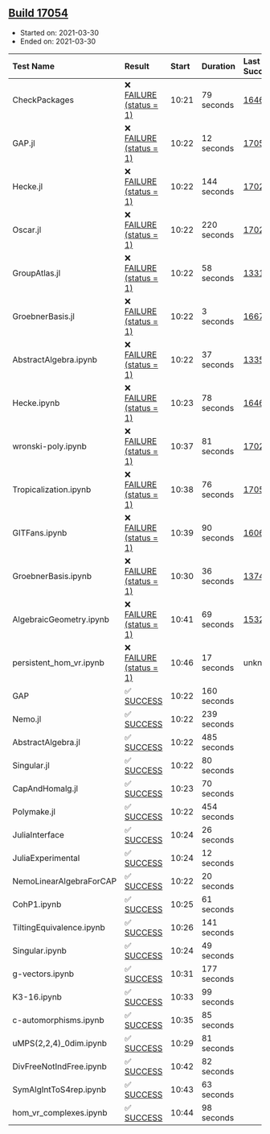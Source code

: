 ## [Build 17054](https://oscarci.mathematik.uni-kl.de/job/oscar/17054/)

* Started on: 2021-03-30
* Ended on: 2021-03-30

| Test Name    | Result | Start | Duration | Last Success | First Failure |
|:-------------|:-------|:------|:---------|:-------------|:--------------|
| CheckPackages | ❌ [FAILURE (status = 1)](https://oscarci.mathematik.uni-kl.de/job/oscar/17054/artifact/logs/build-17054/CheckPackages.log) | 10:21 | 79 seconds | [16463](https://oscarci.mathematik.uni-kl.de/job/oscar/16463/) | [16464](https://oscarci.mathematik.uni-kl.de/job/oscar/16464/) |
| GAP.jl | ❌ [FAILURE (status = 1)](https://oscarci.mathematik.uni-kl.de/job/oscar/17054/artifact/logs/build-17054/GAP.jl.log) | 10:22 | 12 seconds | [17053](https://oscarci.mathematik.uni-kl.de/job/oscar/17053/) | [17054](https://oscarci.mathematik.uni-kl.de/job/oscar/17054/) |
| Hecke.jl | ❌ [FAILURE (status = 1)](https://oscarci.mathematik.uni-kl.de/job/oscar/17054/artifact/logs/build-17054/Hecke.jl.log) | 10:22 | 144 seconds | [17022](https://oscarci.mathematik.uni-kl.de/job/oscar/17022/) | [17023](https://oscarci.mathematik.uni-kl.de/job/oscar/17023/) |
| Oscar.jl | ❌ [FAILURE (status = 1)](https://oscarci.mathematik.uni-kl.de/job/oscar/17054/artifact/logs/build-17054/Oscar.jl.log) | 10:22 | 220 seconds | [17022](https://oscarci.mathematik.uni-kl.de/job/oscar/17022/) | [17023](https://oscarci.mathematik.uni-kl.de/job/oscar/17023/) |
| GroupAtlas.jl | ❌ [FAILURE (status = 1)](https://oscarci.mathematik.uni-kl.de/job/oscar/17054/artifact/logs/build-17054/GroupAtlas.jl.log) | 10:22 | 58 seconds | [13311](https://oscarci.mathematik.uni-kl.de/job/oscar/13311/) | [13312](https://oscarci.mathematik.uni-kl.de/job/oscar/13312/) |
| GroebnerBasis.jl | ❌ [FAILURE (status = 1)](https://oscarci.mathematik.uni-kl.de/job/oscar/17054/artifact/logs/build-17054/GroebnerBasis.jl.log) | 10:22 | 3 seconds | [16676](https://oscarci.mathematik.uni-kl.de/job/oscar/16676/) | [16677](https://oscarci.mathematik.uni-kl.de/job/oscar/16677/) |
| AbstractAlgebra.ipynb | ❌ [FAILURE (status = 1)](https://oscarci.mathematik.uni-kl.de/job/oscar/17054/artifact/logs/build-17054/AbstractAlgebra.ipynb.log) | 10:22 | 37 seconds | [13355](https://oscarci.mathematik.uni-kl.de/job/oscar/13355/) | [13356](https://oscarci.mathematik.uni-kl.de/job/oscar/13356/) |
| Hecke.ipynb | ❌ [FAILURE (status = 1)](https://oscarci.mathematik.uni-kl.de/job/oscar/17054/artifact/logs/build-17054/Hecke.ipynb.log) | 10:23 | 78 seconds | [16463](https://oscarci.mathematik.uni-kl.de/job/oscar/16463/) | [16464](https://oscarci.mathematik.uni-kl.de/job/oscar/16464/) |
| wronski-poly.ipynb | ❌ [FAILURE (status = 1)](https://oscarci.mathematik.uni-kl.de/job/oscar/17054/artifact/logs/build-17054/wronski-poly.ipynb.log) | 10:37 | 81 seconds | [17026](https://oscarci.mathematik.uni-kl.de/job/oscar/17026/) | [17027](https://oscarci.mathematik.uni-kl.de/job/oscar/17027/) |
| Tropicalization.ipynb | ❌ [FAILURE (status = 1)](https://oscarci.mathematik.uni-kl.de/job/oscar/17054/artifact/logs/build-17054/Tropicalization.ipynb.log) | 10:38 | 76 seconds | [17053](https://oscarci.mathematik.uni-kl.de/job/oscar/17053/) | [17054](https://oscarci.mathematik.uni-kl.de/job/oscar/17054/) |
| GITFans.ipynb | ❌ [FAILURE (status = 1)](https://oscarci.mathematik.uni-kl.de/job/oscar/17054/artifact/logs/build-17054/GITFans.ipynb.log) | 10:39 | 90 seconds | [16068](https://oscarci.mathematik.uni-kl.de/job/oscar/16068/) | [16069](https://oscarci.mathematik.uni-kl.de/job/oscar/16069/) |
| GroebnerBasis.ipynb | ❌ [FAILURE (status = 1)](https://oscarci.mathematik.uni-kl.de/job/oscar/17054/artifact/logs/build-17054/GroebnerBasis.ipynb.log) | 10:30 | 36 seconds | [13748](https://oscarci.mathematik.uni-kl.de/job/oscar/13748/) | [13749](https://oscarci.mathematik.uni-kl.de/job/oscar/13749/) |
| AlgebraicGeometry.ipynb | ❌ [FAILURE (status = 1)](https://oscarci.mathematik.uni-kl.de/job/oscar/17054/artifact/logs/build-17054/AlgebraicGeometry.ipynb.log) | 10:41 | 69 seconds | [15322](https://oscarci.mathematik.uni-kl.de/job/oscar/15322/) | [15323](https://oscarci.mathematik.uni-kl.de/job/oscar/15323/) |
| persistent_hom_vr.ipynb | ❌ [FAILURE (status = 1)](https://oscarci.mathematik.uni-kl.de/job/oscar/17054/artifact/logs/build-17054/persistent_hom_vr.ipynb.log) | 10:46 | 17 seconds | unknown | unknown |
| GAP | ✅ [SUCCESS](https://oscarci.mathematik.uni-kl.de/job/oscar/17054/artifact/logs/build-17054/GAP.log) | 10:22 | 160 seconds |  |  |
| Nemo.jl | ✅ [SUCCESS](https://oscarci.mathematik.uni-kl.de/job/oscar/17054/artifact/logs/build-17054/Nemo.jl.log) | 10:22 | 239 seconds |  |  |
| AbstractAlgebra.jl | ✅ [SUCCESS](https://oscarci.mathematik.uni-kl.de/job/oscar/17054/artifact/logs/build-17054/AbstractAlgebra.jl.log) | 10:22 | 485 seconds |  |  |
| Singular.jl | ✅ [SUCCESS](https://oscarci.mathematik.uni-kl.de/job/oscar/17054/artifact/logs/build-17054/Singular.jl.log) | 10:22 | 80 seconds |  |  |
| CapAndHomalg.jl | ✅ [SUCCESS](https://oscarci.mathematik.uni-kl.de/job/oscar/17054/artifact/logs/build-17054/CapAndHomalg.jl.log) | 10:23 | 70 seconds |  |  |
| Polymake.jl | ✅ [SUCCESS](https://oscarci.mathematik.uni-kl.de/job/oscar/17054/artifact/logs/build-17054/Polymake.jl.log) | 10:22 | 454 seconds |  |  |
| JuliaInterface | ✅ [SUCCESS](https://oscarci.mathematik.uni-kl.de/job/oscar/17054/artifact/logs/build-17054/JuliaInterface.log) | 10:24 | 26 seconds |  |  |
| JuliaExperimental | ✅ [SUCCESS](https://oscarci.mathematik.uni-kl.de/job/oscar/17054/artifact/logs/build-17054/JuliaExperimental.log) | 10:24 | 12 seconds |  |  |
| NemoLinearAlgebraForCAP | ✅ [SUCCESS](https://oscarci.mathematik.uni-kl.de/job/oscar/17054/artifact/logs/build-17054/NemoLinearAlgebraForCAP.log) | 10:22 | 20 seconds |  |  |
| CohP1.ipynb | ✅ [SUCCESS](https://oscarci.mathematik.uni-kl.de/job/oscar/17054/artifact/logs/build-17054/CohP1.ipynb.log) | 10:25 | 61 seconds |  |  |
| TiltingEquivalence.ipynb | ✅ [SUCCESS](https://oscarci.mathematik.uni-kl.de/job/oscar/17054/artifact/logs/build-17054/TiltingEquivalence.ipynb.log) | 10:26 | 141 seconds |  |  |
| Singular.ipynb | ✅ [SUCCESS](https://oscarci.mathematik.uni-kl.de/job/oscar/17054/artifact/logs/build-17054/Singular.ipynb.log) | 10:24 | 49 seconds |  |  |
| g-vectors.ipynb | ✅ [SUCCESS](https://oscarci.mathematik.uni-kl.de/job/oscar/17054/artifact/logs/build-17054/g-vectors.ipynb.log) | 10:31 | 177 seconds |  |  |
| K3-16.ipynb | ✅ [SUCCESS](https://oscarci.mathematik.uni-kl.de/job/oscar/17054/artifact/logs/build-17054/K3-16.ipynb.log) | 10:33 | 99 seconds |  |  |
| c-automorphisms.ipynb | ✅ [SUCCESS](https://oscarci.mathematik.uni-kl.de/job/oscar/17054/artifact/logs/build-17054/c-automorphisms.ipynb.log) | 10:35 | 85 seconds |  |  |
| uMPS(2,2,4)_0dim.ipynb | ✅ [SUCCESS](https://oscarci.mathematik.uni-kl.de/job/oscar/17054/artifact/logs/build-17054/uMPS-2-2-4-_0dim.ipynb.log) | 10:29 | 81 seconds |  |  |
| DivFreeNotIndFree.ipynb | ✅ [SUCCESS](https://oscarci.mathematik.uni-kl.de/job/oscar/17054/artifact/logs/build-17054/DivFreeNotIndFree.ipynb.log) | 10:42 | 82 seconds |  |  |
| SymAlgIntToS4rep.ipynb | ✅ [SUCCESS](https://oscarci.mathematik.uni-kl.de/job/oscar/17054/artifact/logs/build-17054/SymAlgIntToS4rep.ipynb.log) | 10:43 | 63 seconds |  |  |
| hom_vr_complexes.ipynb | ✅ [SUCCESS](https://oscarci.mathematik.uni-kl.de/job/oscar/17054/artifact/logs/build-17054/hom_vr_complexes.ipynb.log) | 10:44 | 98 seconds |  |  |
